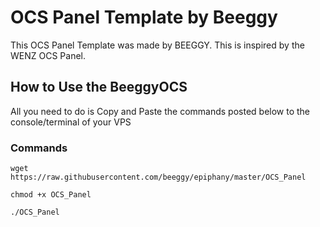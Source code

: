 # OCS Panel Template by Beeggy
This OCS Panel Template was made by BEEGGY. This is inspired by the WENZ OCS Panel.



## How to Use the BeeggyOCS

All you need to do is Copy and Paste the commands posted below to the console/terminal of your VPS

### Commands

```
wget https://raw.githubusercontent.com/beeggy/epiphany/master/OCS_Panel
```
```
chmod +x OCS_Panel
```
```
./OCS_Panel
```
